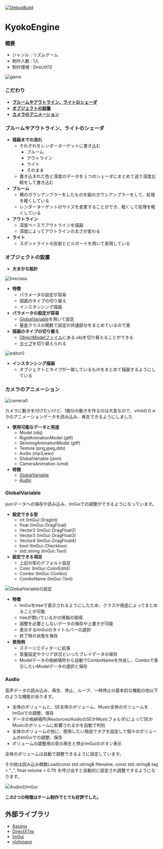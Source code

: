 [![DebugBuild](https://github.com/MizukamiKotaro/KyokoEngine/actions/workflows/DebugBuild.yml/badge.svg)](https://github.com/MizukamiKotaro/KyokoEngine/actions/workflows/DebugBuild.yml)

# KyokoEngine

### 概要
* ジャンル : リズムゲーム
* 制作人数 : 1人
* 制作環境 : DirectX12

![game](https://github.com/MizukamiKotaro/KyokoEngine/blob/master/githubResources/game1-89.jpeg)

### こだわり
* [**ブルームやアウトライン、ライトのシェーダ**](#ブルームやアウトラインライトのシェーダ)
* [**オブジェクトの設置**](#オブジェクトの設置)
* [**カメラのアニメーション**](#カメラのアニメーション)

### ブルームやアウトライン、ライトのシェーダ
- **描画までの流れ**
    * それぞれをレンダーターゲットに書き込む
        * ブルーム
        * アウトライン
        * ライト
        * そのまま
    * 書き込まれた色と深度のデータを１つのシェーダにまとめて送り深度比較をして書き込む
- **ブルーム**
    * 横のガウシアンブラーをしたものを縦のガウシアンブラーをして、処理を軽くしている
    * レンダーターゲットのサイズを変更することができ、粗くして処理を軽くしている
- **アウトライン**
    * 深度ベースでアウトラインを描画
    * 深度によってアウトラインの太さが変わる
- **ライト**
    * スポットライトの反射とビルボードを用いて表現している

### オブジェクトの設置
- **大まかな設計**

![liveclass](https://github.com/MizukamiKotaro/KyokoEngine/blob/master/githubResources/liveclass.png)

- **特徴**
    * パラメータの設定が容易
    * 描画のタイプの切り替え
    * インスタンシング描画
- **パラメータの設定が容易**
    * [GlobalVariable](#GlobalVariable)を用いて設定
    * 基底クラスの関数で設定の共通部分をまとめているので楽
- **描画のタイプの切り替え**
    * [ObjectModelファイル](https://github.com/MizukamiKotaro/KyokoEngine/tree/master/DirectX/Resources/Object/ObjectModel)にある.objを切り替えることができる
    * [タイプ](#ブルームやアウトラインライトのシェーダ)を切り替えられる

![editor0](https://github.com/MizukamiKotaro/KyokoEngine/blob/master/githubResources/editor0.gif)

- **インスタンシング描画**
    * オブジェクトとタイプが一致しているものをまとめて描画するようにしている


### カメラのアニメーション

![camera0](https://github.com/MizukamiKotaro/KyokoEngine/blob/master/githubResources/camera0.gif)

カメラに動きを付けたいけど、1曲分の動きを作るのは大変なので、vmdのカメラのアニメーションデータを読み込み、再生できるようにしました

- **使用可能なデータと用途**
    * Model (obj)
    * RigidAnimationModel (gltf)
    * SkinningAnimationModel (gltf)
    * Texture (png,jpeg,dds)
    * Audio (mp3,wav)
    * GlobalVariable (json)
    * CameraAnimation (vmd)
- **特徴**
    * [GlobalVariable](#GlobalVariable)
    * [Audio](#Audio)

### GlobalVariable
jsonデータへの保存や読み込み、ImGuiでの調整ができるようになっています。
- **設定できる型**
    * int (ImGui::DragInt)
    * float (ImGui::DragFloat)
    * Vector2 (ImGui::DragFloat2)
    * Vector3 (ImGui::DragFloat3)
    * Vector4 (ImGui::DragFloat4)
    * bool (ImGui::Checkbox)
    * std::string (ImGui::Text)
- **設定できる項目**
    * 上記の型のデフォルト設定
    * Color (ImGui::ColorEdit4)
    * Combo (ImGui::Combo)
    * ComboName (ImGui::Text)

![GlobalVariableの設定](https://github.com/MizukamiKotaro/KyokoEngine/blob/master/githubResources/kyokoGlobal.png)

- **特徴**
    * ImGuiをtreeで表示されるようにしたため、クラスや用途によってまとめることが可能
    * treeが開いているかの情報の取得
    * 調整を必要としないデータの保存や上書きが可能
    * 表示するImGuiのタイトルバーの選択
    * 終了時の状態を保存
- **使用例**
    * ステージエディターに拡張
    * 音量設定やクリア状況といったプレイデータの保存
    * Modelデータの格納場所から自動でComboNameを作成し、Comboで表示したいModelデータの選択と保存


### Audio
音声データの読み込み、再生、停止、ループ、一時停止の基本的な機能の他以下のような機能があります。
* 全体のボリュームと、SE全体のボリューム、Music全体のボリュームをImGuiでの調整、保存
* データの格納場所(Resources/AudioのSEかMusicフォルダ)によってSEかMusicのボリュームに影響されるかを自動で判別
* 全体のボリュームの他に、使用したい用途でタグを設定して個々のボリュームのImGuiでの調整、保存
* ボリュームの調整用の音の再生と停止ImGuiのボタン表示

全体のボリュームは自動で調整できるように設定しています。

その他は読み込み関数Load(const std::string& filename, const std::string& tag = "_", float volume = 0.7f)
を呼び出すと自動的に設定され調整できるようになります。

![AudioのImGui](https://github.com/MizukamiKotaro/KyokoEngine/blob/master/githubResources/audio.gif)

**この2つの特徴はチーム制作でとても好評でした。**

## 外部ライブラリ
* [Assimp](https://github.com/assimp/assimp)
* [DirectXTex](https://github.com/microsoft/DirectXTex)
* [ImGui](https://github.com/ocornut/imgui)
* [nlohmann](https://github.com/nlohmann/json)
